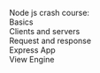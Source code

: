 Node js crash course: <br />
Basics <br />
Clients and servers   <br />
Request and response  <br />
Express App  <br />
View Engine <br />